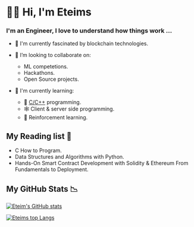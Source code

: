 # 👋🏿 Hi, I'm Eteims 

### I'm an Engineer, I love to understand how things work ...

- 🔭 I'm currently fascinated by blockchain technologies.
- 👯 I’m looking to collaborate on:
   -  ML competetions.
   -  Hackathons.
   -  Open Source projects.
  
- 🌱 I'm currently learning:
   + 💾 [C/C++](https://github.com/EteimZ/Let_See) programming.
   + 🕸️ Client & server side programming.
   + 🧠 Reinforcement learning.

## My Reading list 📕
- C How to Program.
- Data Structures and Algorithms with Python.
- Hands-On Smart Contract Development with Solidity & Ethereum From Fundamentals to Deployment.


## My GitHub Stats 📉

[![Eteim's GitHub stats](https://github-readme-stats.vercel.app/api?username=eteimz&show_icons=true&theme=dark)](https://github.com/anuraghazra/github-readme-stats)

[![Eteims top Langs](https://github-readme-stats.vercel.app/api/top-langs/?username=eteimz&theme=dark&langs_count=10&layout=compact)](https://github.com/anuraghazra/github-readme-stats)
